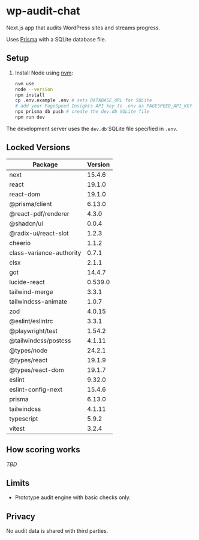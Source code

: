 # wp-audit-chat

Next.js app that audits WordPress sites and streams progress.

Uses [Prisma](https://www.prisma.io/) with a SQLite database file.

## Setup

1. Install Node using [nvm](https://github.com/nvm-sh/nvm):
   ```sh
   nvm use
   node --version
   npm install
   cp .env.example .env # sets DATABASE_URL for SQLite
   # add your PageSpeed Insights API key to .env as PAGESPEED_API_KEY
   npx prisma db push # create the dev.db SQLite file
   npm run dev
   ```

The development server uses the `dev.db` SQLite file specified in `.env`.

## Locked Versions

| Package | Version |
| --- | --- |
| next | 15.4.6 |
| react | 19.1.0 |
| react-dom | 19.1.0 |
| @prisma/client | 6.13.0 |
| @react-pdf/renderer | 4.3.0 |
| @shadcn/ui | 0.0.4 |
| @radix-ui/react-slot | 1.2.3 |
| cheerio | 1.1.2 |
| class-variance-authority | 0.7.1 |
| clsx | 2.1.1 |
| got | 14.4.7 |
| lucide-react | 0.539.0 |
| tailwind-merge | 3.3.1 |
| tailwindcss-animate | 1.0.7 |
| zod | 4.0.15 |
| @eslint/eslintrc | 3.3.1 |
| @playwright/test | 1.54.2 |
| @tailwindcss/postcss | 4.1.11 |
| @types/node | 24.2.1 |
| @types/react | 19.1.9 |
| @types/react-dom | 19.1.7 |
| eslint | 9.32.0 |
| eslint-config-next | 15.4.6 |
| prisma | 6.13.0 |
| tailwindcss | 4.1.11 |
| typescript | 5.9.2 |
| vitest | 3.2.4 |

## How scoring works

_TBD_

## Limits

- Prototype audit engine with basic checks only.

## Privacy

No audit data is shared with third parties.
